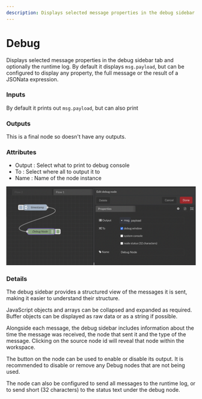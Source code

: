 ```yaml
---
description: Displays selected message properties in the debug sidebar tab.
---
```


# Debug

Displays selected message properties in the debug sidebar tab and optionally the runtime log. By default it displays `msg.payload`, but can be configured to display any property, the full message or the result of a JSONata expression.

### Inputs

By default it prints out `msg.payload`, but can also print

### Outputs

This is a final node so doesn't have any outputs.

### Attributes

* Output : Select what to print to debug console
* To : Select where all to output it to
* Name : Name of the node instance

![](<../../../.gitbook/assets/image (30).png>)

### Details

The debug sidebar provides a structured view of the messages it is sent, making it easier to understand their structure.

JavaScript objects and arrays can be collapsed and expanded as required. Buffer objects can be displayed as raw data or as a string if possible.

Alongside each message, the debug sidebar includes information about the time the message was received, the node that sent it and the type of the message. Clicking on the source node id will reveal that node within the workspace.

The button on the node can be used to enable or disable its output. It is recommended to disable or remove any Debug nodes that are not being used.

The node can also be configured to send all messages to the runtime log, or to send short (32 characters) to the status text under the debug node.
